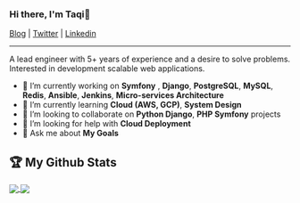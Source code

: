 ### Hi there, I'm Taqi👦

[Blog](https://medium.com/@archtaqi) |
[Twitter](https://twitter.com/archtaqi) |
[Linkedin](https://www.linkedin.com/in/archtaqi)

---

A lead engineer with 5+ years of experience and a desire to solve problems. Interested in development scalable web applications. 

- 🔭 I’m currently working on **Symfony** , **Django**, **PostgreSQL**, **MySQL**, **Redis**, **Ansible**, **Jenkins**, **Micro-services Architecture**
- 🌱 I’m currently learning **Cloud (AWS, GCP)**, **System Design**
- 👯 I’m looking to collaborate on **Python Django**, **PHP Symfony** projects 
- 🤔 I’m looking for help with **Cloud Deployment**
- 💬 Ask me about **My Goals**

## :trophy: My Github Stats
<p align="left" justify="center">
  <a href="https://github.com/archtaqi/github-readme-stats" target="_blank" justify="center">
    <img align="center" src="https://github-readme-stats.vercel.app/api?username=archtaqi&show_icons=true&title_color=2e2e2e&hide=issues&include_all_commits=true&count_private=true"/>
    <img align="center" src="https://github-readme-stats.vercel.app/api/top-langs/?username=archtaqi&hide=html,css,Jupyter+Notebook" />
  </a>
</p>
